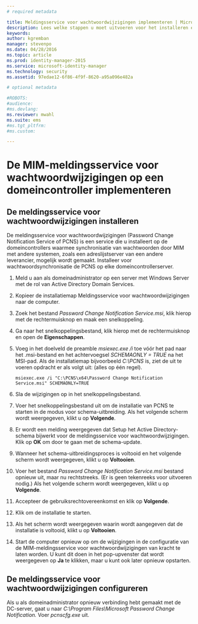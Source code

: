 ```yaml
---
# required metadata

title: Meldingsservice voor wachtwoordwijzigingen implementeren | Microsoft Identity Manager
description: Lees welke stappen u moet uitvoeren voor het installeren en configureren van de MIM-meldingsservice voor wachtwoordwijzigingen op uw domeincontroller.
keywords:
author: kgremban
manager: stevenpo
ms.date: 04/28/2016
ms.topic: article
ms.prod: identity-manager-2015
ms.service: microsoft-identity-manager
ms.technology: security
ms.assetid: 97edae12-6f86-4f9f-8620-a95a096e482a

# optional metadata

#ROBOTS:
#audience:
#ms.devlang:
ms.reviewer: mwahl
ms.suite: ems
#ms.tgt_pltfrm:
#ms.custom:

---
```


# De MIM-meldingsservice voor wachtwoordwijzigingen op een domeincontroller implementeren

## De meldingsservice voor wachtwoordwijzigingen installeren
De meldingsservice voor wachtwoordwijzigingen (Password Change Notification Service of PCNS) is een service die u installeert op de domeincontrollers waarmee synchronisatie van wachtwoorden door MIM met andere systemen, zoals een adreslijstserver van een andere leverancier, mogelijk wordt gemaakt. Installeer voor wachtwoordsynchronisatie de PCNS op elke domeincontrollerserver.

1.  Meld u aan als domeinadministrator op een server met Windows Server met de rol van Active Directory Domain Services.

2.  Kopieer de installatiemap Meldingsservice voor wachtwoordwijzigingen naar de computer.

3.  Zoek het bestand *Password Change Notification Service.msi*, klik hierop met de rechtermuisknop en maak een snelkoppeling.

4.  Ga naar het snelkoppelingsbestand, klik hierop met de rechtermuisknop en open de **Eigenschappen**.

5.  Voeg in het doelveld de preamble *msiexec.exe /i* toe vóór het pad naar het .msi-bestand en het achtervoegsel *SCHEMAONLY = TRUE* na het MSI-pad. Als de installatiemap bijvoorbeeld *C:\PCNS* is, ziet de uit te voeren opdracht er als volgt uit: (alles op één regel).

    ```
    msiexec.exe /i "C:\PCNS\x64\Password Change Notification Service.msi" SCHEMAONLY=TRUE
    ```

6.  Sla de wijzigingen op in het snelkoppelingsbestand.

7.  Voer het snelkoppelingsbestand uit om de installatie van PCNS te starten in de modus voor schema-uitbreiding. Als het volgende scherm wordt weergegeven, klikt u op **Volgende**.

8.  Er wordt een melding weergegeven dat Setup het Active Directory-schema bijwerkt voor de meldingsservice voor wachtwoordwijzigingen. Klik op **OK** om door te gaan met de schema-update.

9. Wanneer het schema-uitbreidingsproces is voltooid en het volgende scherm wordt weergegeven, klikt u op **Voltooien**.

10. Voer het bestand *Password Change Notification Service.msi* bestand opnieuw uit, maar nu rechtstreeks. (Er is geen tekenreeks voor uitvoeren nodig.)  Als het volgende scherm wordt weergegeven, klikt u op **Volgende**.

11. Accepteer de gebruiksrechtovereenkomst en klik op **Volgende**.

12. Klik om de installatie te starten.

13. Als het scherm wordt weergegeven waarin wordt aangegeven dat de installatie is voltooid, klikt u op **Voltooien**.

14. Start de computer opnieuw op om de wijzigingen in de configuratie van de MIM-meldingsservice voor wachtwoordwijzigingen van kracht te laten worden. U kunt dit doen in het pop-upvenster dat wordt weergegeven op **Ja** te klikken, maar u kunt ook later opnieuw opstarten.

## De meldingsservice voor wachtwoordwijzigingen configureren
Als u als domeinadministrator opnieuw verbinding hebt gemaakt met de DC-server, gaat u naar *C:\Program Files\Microsoft Password Change Notification.* Voer *pcnscfg.exe* uit.


<!--HONumber=Apr16_HO4-->


